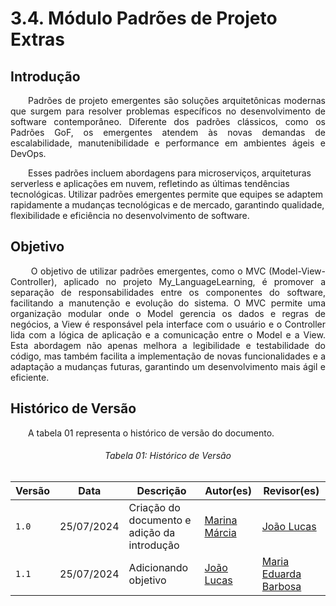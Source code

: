# **3.4. Módulo Padrões de Projeto Extras**

## **Introdução**
<p align="justify">
&emsp;&emsp;Padrões de projeto emergentes são soluções arquitetônicas modernas que surgem para resolver problemas específicos no desenvolvimento de software contemporâneo. Diferente dos padrões clássicos, como os Padrões GoF, os emergentes atendem às novas demandas de escalabilidade, manutenibilidade e performance em ambientes ágeis e DevOps.

&emsp;&emsp;Esses padrões incluem abordagens para microserviços, arquiteturas serverless e aplicações em nuvem, refletindo as últimas tendências tecnológicas. Utilizar padrões emergentes permite que equipes se adaptem rapidamente a mudanças tecnológicas e de mercado, garantindo qualidade, flexibilidade e eficiência no desenvolvimento de software.
</p>

## **Objetivo**

<p align="justify">
&emsp;&emsp; O objetivo de utilizar padrões emergentes, como o MVC (Model-View-Controller), aplicado no projeto My_LanguageLearning, é promover a separação de responsabilidades entre os componentes do software, facilitando a manutenção e evolução do sistema. O MVC permite uma organização modular onde o Model gerencia os dados e regras de negócios, a View é responsável pela interface com o usuário e o Controller lida com a lógica de aplicação e a comunicação entre o Model e a View. Esta abordagem não apenas melhora a legibilidade e testabilidade do código, mas também facilita a implementação de novas funcionalidades e a adaptação a mudanças futuras, garantindo um desenvolvimento mais ágil e eficiente.
</p>

## **Histórico de Versão**
<p align="justify">
&emsp;&emsp;A tabela 01 representa o histórico de versão do documento.
</p>

<h6 align="center">Tabela 01: Histórico de Versão</h6>
<div align="center">

| Versão | Data       | Descrição            | Autor(es)                                           | Revisor(es) |
| ------ | ---------- | -------------------- | --------------------------------------------------- | ----------- |
| `1.0`  | 25/07/2024 | Criação do documento e adição da introdução | [Marina Márcia](https://github.com/The-Boss-Nina) | [João Lucas](https://github.com/Jlmsousa) |
| `1.1`  | 25/07/2024 | Adicionando objetivo | [João Lucas](https://github.com/Jlmsousa) | [Maria Eduarda Barbosa](https://github.com/Madu01)|